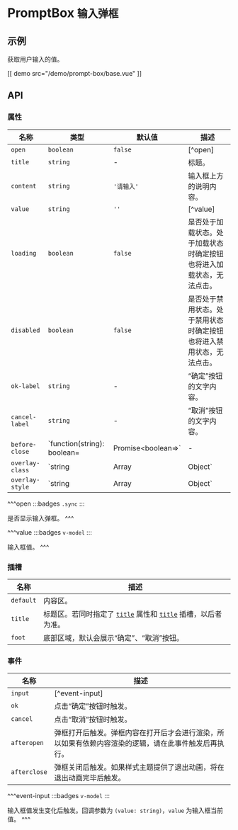 # PromptBox <small>输入弹框</small>

## 示例

获取用户输入的值。

[[ demo src="/demo/prompt-box/base.vue" ]]

## API

### 属性

| 名称 | 类型 | 默认值 | 描述 |
| --- | --- | --- | --- |
| ``open`` | `boolean` | `false` | [^open] |
| ``title`` | `string` | - | 标题。 |
| ``content`` | `string` | `'请输入'` | 输入框上方的说明内容。 |
| ``value`` | `string` | `''` | [^value] |
| ``loading`` | `boolean` | `false` | 是否处于加载状态。处于加载状态时确定按钮也将进入加载状态，无法点击。 |
| ``disabled`` | `boolean` | `false` | 是否处于禁用状态。处于禁用状态时确定按钮也将进入禁用状态，无法点击。 |
| ``ok-label`` | `string` | - | “确定”按钮的文字内容。 |
| ``cancel-label`` | `string` | - | “取消”按钮的文字内容。 |
| ``before-close`` | `function(string): boolean=|Promise<boolean=>` | - | 在将触发关闭的操作发生后执行，参考 [`Dialog`](./dialog) 组件的 [`before-close`](./dialog#props-before-close) 属性。 |
| ``overlay-class`` | `string | Array | Object` | - | 参考 [`Overlay`](./overlay) 组件的 [`overlay-class`](./overlay#props-overlay-class) 属性。 |
| ``overlay-style`` | `string | Array | Object` | - | 参考 [`Overlay`](./overlay) 组件的 [`overlay-style`](./overlay#props-overlay-style) 属性。 |

^^^open
:::badges
`.sync`
:::

是否显示输入弹框。
^^^

^^^value
:::badges
`v-model`
:::

输入框值。
^^^

### 插槽

| 名称 | 描述 |
| -- | -- |
| ``default`` | 内容区。 |
| ``title`` | 标题区。若同时指定了 [`title`](#props-title) 属性和 [`title`](#slots-title) 插槽，以后者为准。 |
| ``foot`` | 底部区域，默认会展示“确定”、“取消”按钮。 |

### 事件

| 名称 | 描述 |
| -- | -- |
| ``input`` | [^event-input] |
| ``ok`` | 点击“确定”按钮时触发。 |
| ``cancel`` | 点击“取消”按钮时触发。 |
| ``afteropen`` | 弹框打开后触发。弹框内容在打开后才会进行渲染，所以如果有依赖内容渲染的逻辑，请在此事件触发后再执行。 |
| ``afterclose`` | 弹框关闭后触发。如果样式主题提供了退出动画，将在退出动画完毕后触发。 |

^^^event-input
:::badges
`v-model`
:::

输入框值发生变化后触发。回调参数为 `(value: string)`，`value` 为输入框当前值。
^^^
